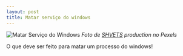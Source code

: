 ```yaml
---
layout: post
title: Matar serviço do windows
---
```



![Matar Serviço do Windows]({{site.baseurl}}/assets/images/posts_img/matar-servico-windows.jpg)
*Foto de [SHVETS](https://instagram.com/sh.vets) production no Pexels*


O que deve ser feito para matar um processo do windows!
